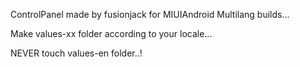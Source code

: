ControlPanel made by fusionjack for MIUIAndroid Multilang builds...

Make values-xx folder according to your locale...

NEVER touch values-en folder..!